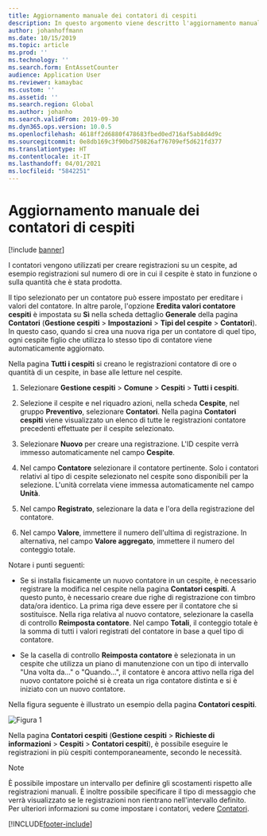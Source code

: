 ```yaml
---
title: Aggiornamento manuale dei contatori di cespiti
description: In questo argomento viene descritto l'aggiornamento manuale dei contatori di cespiti in Gestione cespiti
author: johanhoffmann
ms.date: 10/15/2019
ms.topic: article
ms.prod: ''
ms.technology: ''
ms.search.form: EntAssetCounter
audience: Application User
ms.reviewer: kamaybac
ms.custom: ''
ms.assetid: ''
ms.search.region: Global
ms.author: johanho
ms.search.validFrom: 2019-09-30
ms.dyn365.ops.version: 10.0.5
ms.openlocfilehash: 4618ff2d6880f478683fbed0ed716af5ab8d4d9c
ms.sourcegitcommit: 0e8db169c3f90bd750826af76709ef5d621fd377
ms.translationtype: HT
ms.contentlocale: it-IT
ms.lasthandoff: 04/01/2021
ms.locfileid: "5842251"
---
```

# <a name="manual-update-of-asset-counters"></a>Aggiornamento manuale dei contatori di cespiti

[!include [banner](../../includes/banner.md)]



I contatori vengono utilizzati per creare registrazioni su un cespite, ad esempio registrazioni sul numero di ore in cui il cespite è stato in funzione o sulla quantità che è stata prodotta.

Il tipo selezionato per un contatore può essere impostato per ereditare i valori del contatore. In altre parole, l'opzione **Eredita valori contatore cespiti** è impostata su **Sì** nella scheda dettaglio **Generale** della pagina **Contatori** (**Gestione cespiti** > **Impostazioni** > **Tipi del cespite** > **Contatori**). In questo caso, quando si crea una nuova riga per un contatore di quel tipo, ogni cespite figlio che utilizza lo stesso tipo di contatore viene automaticamente aggiornato.

Nella pagina **Tutti i cespiti** si creano le registrazioni contatore di ore o quantità di un cespite, in base alle letture nel cespite.

1. Selezionare **Gestione cespiti** > **Comune** > **Cespiti** > **Tutti i cespiti**.

2. Selezione il cespite e nel riquadro azioni, nella scheda **Cespite**, nel gruppo **Preventivo**, selezionare **Contatori**. Nella pagina **Contatori cespiti** viene visualizzato un elenco di tutte le registrazioni contatore precedenti effettuate per il cespite selezionato.

3. Selezionare **Nuovo** per creare una registrazione. L'ID cespite verrà immesso automaticamente nel campo **Cespite**.

4. Nel campo **Contatore** selezionare il contatore pertinente. Solo i contatori relativi al tipo di cespite selezionato nel cespite sono disponibili per la selezione. L'unità correlata viene immessa automaticamente nel campo **Unità**.

5. Nel campo **Registrato**, selezionare la data e l'ora della registrazione del contatore.

6. Nel campo **Valore**, immettere il numero dell'ultima di registrazione. In alternativa, nel campo **Valore aggregato**, immettere il numero del conteggio totale.

Notare i punti seguenti:

- Se si installa fisicamente un nuovo contatore in un cespite, è necessario registrare la modifica nel cespite nella pagina **Contatori cespiti**. A questo punto, è necessario creare due righe di registrazione con timbro data/ora identico. La prima riga deve essere per il contatore che si sostituisce. Nella riga relativa al nuovo contatore, selezionare la casella di controllo **Reimposta contatore**. Nel campo **Totali**, il conteggio totale è la somma di tutti i valori registrati del contatore in base a quel tipo di contatore.

- Se la casella di controllo **Reimposta contatore** è selezionata in un cespite che utilizza un piano di manutenzione con un tipo di intervallo "Una volta da..." o "Quando...", il contatore è ancora attivo nella riga del nuovo contatore poiché si è creata un riga contatore distinta e si è iniziato con un nuovo contatore.

Nella figura seguente è illustrato un esempio della pagina **Contatori cespiti**.

![Figura 1](media/11-work-orders.png)

Nella pagina **Contatori cespiti** (**Gestione cespiti** > **Richieste di informazioni** > **Cespiti** > **Contatori cespiti**), è possibile eseguire le registrazioni in più cespiti contemporaneamente, secondo le necessità.

>[!NOTE]
>È possibile impostare un intervallo per definire gli scostamenti rispetto alle registrazioni manuali. È inoltre possibile specificare il tipo di messaggio che verrà visualizzato se le registrazioni non rientrano nell'intervallo definito. Per ulteriori informazioni su come impostare i contatori, vedere [Contatori](../setup-for-objects/counters.md).



[!INCLUDE[footer-include](../../../includes/footer-banner.md)]